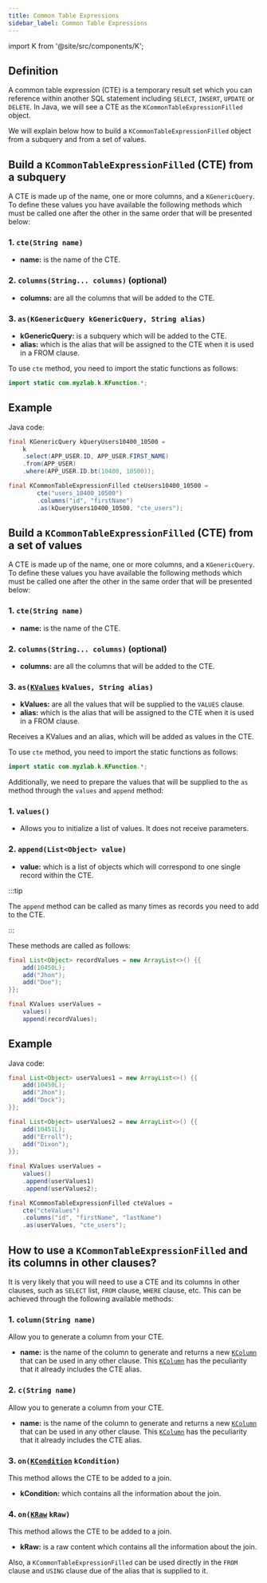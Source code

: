 ```yaml
---
title: Common Table Expressions
sidebar_label: Common Table Expressions
---
```


import K from '@site/src/components/K';

## Definition

A common table expression (CTE) is a temporary result set which you can reference within another SQL statement including `SELECT`, `INSERT`, `UPDATE` or `DELETE`. In Java, we will see a CTE as the `KCommonTableExpressionFilled` object.

We will explain below how to build a `KCommonTableExpressionFilled` object from a subquery and from a set of values.

## Build a `KCommonTableExpressionFilled` (CTE) from a subquery

A CTE is made up of the name, one or more columns, and a `KGenericQuery`. To define these values you have available the following methods which must be called one after the other in the same order that will be presented below:

### 1. `cte(String name)`

- **name:** is the name of the CTE.

### 2. `columns(String... columns)` (optional)

- **columns:** are all the columns that will be added to the CTE.

### 3. `as(KGenericQuery kGenericQuery, String alias)`

- **kGenericQuery:** is a subquery which will be added to the CTE.  
- **alias:** which is the alias that will be assigned to the CTE when it is used in a FROM clause.

To use `cte` method, you need to import the static functions as follows:

```java
import static com.myzlab.k.KFunction.*;
```

## Example

Java code:

```java
final KGenericQuery kQueryUsers10400_10500 =
    k
    .select(APP_USER.ID, APP_USER.FIRST_NAME)
    .from(APP_USER)
    .where(APP_USER.ID.bt(10400, 10500));

final KCommonTableExpressionFilled cteUsers10400_10500 = 
        cte("users_10400_10500")
        .columns("id", "firstName")
        .as(kQueryUsers10400_10500, "cte_users");
```

## Build a `KCommonTableExpressionFilled` (CTE) from a set of values

A CTE is made up of the name, one or more columns, and a `KGenericQuery`. To define these values you have available the following methods which must be called one after the other in the same order that will be presented below:

### 1. `cte(String name)`

- **name:** is the name of the CTE.

### 2. `columns(String... columns)` (optional)

- **columns:** are all the columns that will be added to the CTE.

### 3. `as(`[`KValues`](/docs/misc/kvalues) `kValues, String alias)`

- **kValues:** are all the values that will be supplied to the `VALUES` clause.  
- **alias:** which is the alias that will be assigned to the CTE when it is used in a FROM clause.

Receives a KValues and an alias, which will be added as values in the CTE.

To use `cte` method, you need to import the static functions as follows:

```java
import static com.myzlab.k.KFunction.*;
```

Additionally, we need to prepare the values that will be supplied to the `as` method through the `values` and `append` method:

### 1. `values()`

- Allows you to initialize a list of values. It does not receive parameters.

### 2. `append(List<Object> value)`

- **value:**  which is a list of objects which will correspond to one single record within the CTE.

:::tip

The `append` method can be called as many times as records you need to add to the CTE.

:::

These methods are called as follows:

```java
final List<Object> recordValues = new ArrayList<>() {{
    add(10450L);
    add("Jhon");
    add("Doe");
}};

final KValues userValues =
    values()
    append(recordValues);
```

## Example

Java code:

```java
final List<Object> userValues1 = new ArrayList<>() {{
    add(10450L);
    add("Jhon");
    add("Dock");
}};

final List<Object> userValues2 = new ArrayList<>() {{
    add(10451L);
    add("Erroll");
    add("Dixon");
}};
    
final KValues userValues = 
    values()
    .append(userValues1)
    .append(userValues2);

final KCommonTableExpressionFilled cteValues = 
    cte("cteValues")
    .columns("id", "firstName", "lastName")
    .as(userValues, "cte_users");
```

## How to use a `KCommonTableExpressionFilled` and its columns in other clauses?

It is very likely that you will need to use a CTE and its columns in other clauses, such as `SELECT` list, `FROM` clause, `WHERE` clause, etc. This can be achieved through the following available methods:

### 1. `column(String name)`

Allow you to generate a column from your CTE.

- **name:** is the name of the column to generate and returns a new [`KColumn`](/docs/misc/select-list-values#2-kcolumn) that can be used in any other clause. This [`KColumn`](/docs/misc/select-list-values#2-kcolumn) has the peculiarity that it already includes the CTE alias.

### 2. `c(String name)`

Allow you to generate a column from your CTE.

- **name:** is the name of the column to generate and returns a new [`KColumn`](/docs/misc/select-list-values#2-kcolumn) that can be used in any other clause. This [`KColumn`](/docs/misc/select-list-values#2-kcolumn) has the peculiarity that it already includes the CTE alias.

### 3. `on(`[`KCondition`](/docs/misc/kcondition/introduction) `kCondition)`

This method allows the CTE to be added to a join.

- **kCondition:** which contains all the information about the join.

### 4. `on(`[`KRaw`](/docs/misc/select-list-values#7-kraw) `kRaw)`

This method allows the CTE to be added to a join.

- **kRaw:** is a raw content which contains all the information about the join.

Also, a `KCommonTableExpressionFilled` can be used directly in the `FROM` clause and `USING` clause due of the alias that is supplied to it.